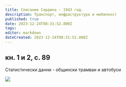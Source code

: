 ```yaml
---
title: Списание Сердика - 1943 год.
description: Транспорт, инфраструктура и мобилност
published: true
date: 2023-12-24T08:31:52.800Z
tags: 
editor: markdown
dateCreated: 2023-12-24T08:31:52.800Z
---
```


## кн. 1 и 2, с. 89
Статистически данни - общински трамваи и автобуси


<img src="https://drive.google.com/uc?id=18hAa8fqPNso0XXa-itoMh6MuT80iTgoD">
